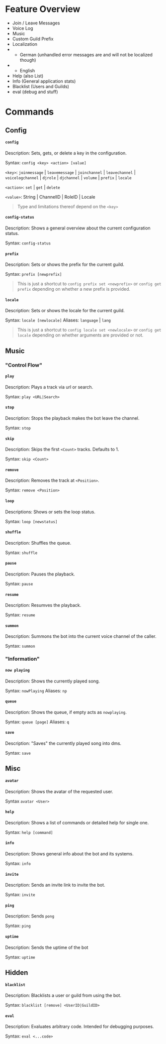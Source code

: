# Feature Overview

- Join / Leave Messages
- Voice Log
- Music
- Custom Guild Prefix
- Localization
- - German (unhandled error messages are and will not be localized though)
- - English
- Help (also List)
- Info (General application stats)
- Blacklist (Users and Guilds)
- eval (debug and stuff)

# Commands

## Config

#### `config`

Description: Sets, gets, or delete a key in the configuration.

Syntax: `config <key> <action> [value]`

`<key>`: `joinmessage` | `leavemessage` | `joinchannel` | `leavechannel` | `voicelogchannel` | `djrole` | `djchannel` | `volume` | `prefix` | `locale`

`<action>`: `set` | `get` | `delete`

`<value>`: String | ChannelID | RoleID | Locale
> Type and limitations thereof depend on the `<key>`

#### `config-status`

Description: Shows a general overview about the current configuration status.

Syntax: `config-status`

#### `prefix`

Description: Sets or shows the prefix for the current guild.

Syntax: `prefix [newprefix]`

> This is just a shortcut to `config prefix set <newprefix>` or `config get prefix` depending on whether a new prefix is provided.

#### `locale`

Description: Sets or shows the locale for the current guild.

Syntax: `locale [newlocale]`
Aliases: `language` | `lang`

> This is just a shortcut to `config locale set <newlocale>` or `config get locale` depending on whether arguments are provided or not.

## Music

### "Control Flow"

#### `play`

Description: Plays a track via url or search.

Syntax: `play <URL|Search>`

#### `stop`

Description: Stops the playback makes the bot leave the channel.

Syntax: `stop`

#### `skip`

Description: Skips the first `<Count>` tracks. Defaults to 1.

Syntax: `skip <Count>`

#### `remove`

Description: Removes the track at `<Position>`.

Syntax: `remove <Position>`

#### `loop`

Descriptions: Shows or sets the loop status.

Syntax: `loop [newstatus]`

#### `shuffle`

Description: Shuffles the queue.

Syntax: `shuffle`

#### `pause`

Description: Pauses the playback.

Syntax: `pause`

#### `resume`

Description: Resumves the playback.

Syntax: `resume`

#### `summon`

Description: Summons the bot into the current voice channel of the caller.

Syntax: `summon`

### "Information"

#### `now playing`

Description: Shows the currently played song.

Syntax: `nowPlaying`
Aliases: `np`

#### `queue`

Description: Shows the queue, if empty acts as `nowplaying`.

Syntax: `queue [page]`
Aliases: `q`

#### `save`

Description: "Saves" the currently played song into dms.

Syntax: `save`


## Misc

#### `avatar`

Description: Shows the avatar of the requested user.

Syntax `avatar <User>`

#### `help`

Description: Shows a list of commands or detailed help for single one.

Syntax: `help [command]`

#### `info`

Description: Shows general info about the bot and its systems.

Syntax: `info`

#### `invite`

Description: Sends an invite link to invite the bot.

Syntax: `invite`

#### `ping`

Description: Sends `pong`

Syntax: `ping`

#### `uptime`

Description: Sends the uptime of the bot

Syntax: `uptime`

## Hidden

#### `blacklist`

Description: Blacklists a user or guild from using the bot.

Syntax: `blacklist [remove] <UserID|GuildID>`

#### `eval`

Description: Evaluates arbitrary code. Intended for debugging purposes.

Syntax: `eval <...code>`